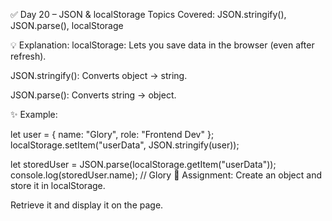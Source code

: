 ✅ Day 20 – JSON & localStorage
Topics Covered: JSON.stringify(), JSON.parse(), localStorage

💡 Explanation:
localStorage: Lets you save data in the browser (even after refresh).

JSON.stringify(): Converts object → string.

JSON.parse(): Converts string → object.

✨ Example:

let user = { name: "Glory", role: "Frontend Dev" };
localStorage.setItem("userData", JSON.stringify(user));

let storedUser = JSON.parse(localStorage.getItem("userData"));
console.log(storedUser.name); // Glory
📝 Assignment:
Create an object and store it in localStorage.

Retrieve it and display it on the page.

